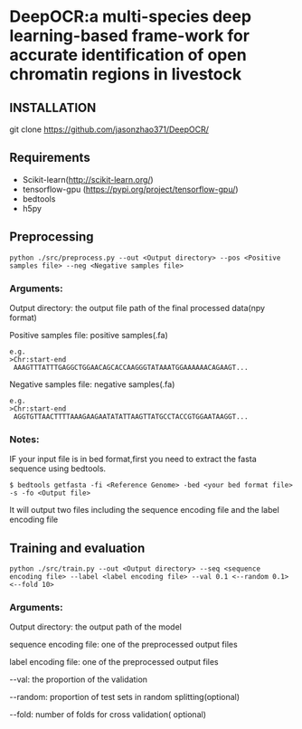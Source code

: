 # DeepOCR:a multi-species deep learning-based frame-work for accurate identification of open chromatin regions in livestock

## INSTALLATION 
git clone https://github.com/jasonzhao371/DeepOCR/

## Requirements
- Scikit-learn(http://scikit-learn.org/)
- tensorflow-gpu (https://pypi.org/project/tensorflow-gpu/)
- bedtools
- h5py

## Preprocessing

```shell
python ./src/preprocess.py --out <Output directory> --pos <Positive samples file> --neg <Negative samples file>
```


### Arguments:
  
  Output directory: the output file path of the final processed data(npy format)
  
  Positive samples file: positive samples(.fa)
  
  ```
  e.g.
  >Chr:start-end
   AAAGTTTATTTGAGGCTGGAACAGCACCAAGGGTATAAATGGAAAAAACAGAAGT...
  ```
  Negative samples file: negative samples(.fa)
  ```
  e.g.
  >Chr:start-end
   AGGTGTTAACTTTTAAAGAAGAATATATTAAGTTATGCCTACCGTGGAATAAGGT...
  ```
 

### Notes:
IF your input file is in bed format,first you need to extract the fasta sequence using bedtools.
```
$ bedtools getfasta -fi <Reference Genome> -bed <your bed format file> -s -fo <Output file>
```
It will output two files including the sequence encoding file and the label encoding file

## Training and evaluation
  
```shell
python ./src/train.py --out <Output directory> --seq <sequence encoding file> --label <label encoding file> --val 0.1 <--random 0.1> <--fold 10>
```
### Arguments:

  Output directory: the output path of the model 
  
  sequence encoding file: one of the preprocessed output files
  
  label encoding file: one of the preprocessed output files
  
  --val: the proportion of the validation
  
  --random: proportion of test sets in random splitting(optional)
  
  --fold: number of folds for cross validation( optional)
  
  
 
